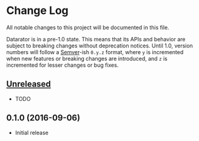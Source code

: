 # Change Log

All notable changes to this project will be documented in this file.

Datarator is in a pre-1.0 state. This means that its APIs and behavior are subject to breaking changes without deprecation notices. Until 1.0, version numbers will follow a [Semver][]-ish `0.y.z` format, where `y` is incremented when new features or breaking changes are introduced, and `z` is incremented for lesser changes or bug fixes.

## [Unreleased][]

* TODO

## 0.1.0 (2016-09-06)

* Initial release

[Semver]: http://semver.org
[Unreleased]: https://github.com/datarator/datarator/compare/0.1.0...master
